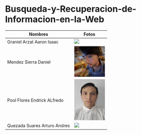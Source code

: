 # Busqueda-y-Recuperacion-de-Informacion-en-la-Web

|  Nombres  |  Fotos  |
|-----------|---------|
| Graniel Arzat Aaron Isaac | <img src="./img/aaron" width="100" heigth="100"> |
| Mendez Sierra Daniel | <img src="./img/daniel.jpg" width="100" heigth="100"> |
| Pool Flores Endrick ALfredo | <img src="./img/endrick.jpg" width="100" heigth="100"> |
| Quezada Suares Arturo Andres | <img src="./img/" width="100" heigth="100"> |
